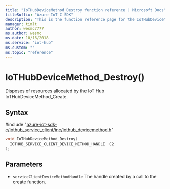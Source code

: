 ```yaml
---                             
title: "IoTHubDeviceMethod_Destroy function reference | Microsoft Docs" 
titleSuffix: "Azure IoT C SDK"            
description: "This is the function reference page for the IoTHubDeviceMethod_Destroy() function in the Azure IoT C SDK. This SDK is used with Azure IoT Hub and Azure IoT Hub Device Provisioning Service"            
manager: timlt                 
author: wesmc7777              
ms.author: wesmc               
ms.date: 10/16/2018                    
ms.service: "iot-hub"             
ms.custom: ""                
ms.topic: "reference"        
---                            
```


# IoTHubDeviceMethod_Destroy()

Disposes of resources allocated by the IoT Hub IoTHubDeviceMethod_Create.

## Syntax

\#include "[azure-iot-sdk-c/iothub_service_client/inc/iothub_devicemethod.h](../iothub-devicemethod-h.md)"  
```C
void IoTHubDeviceMethod_Destroy(
  IOTHUB_SERVICE_CLIENT_DEVICE_METHOD_HANDLE  C2
);
```

## Parameters
* `serviceClientDeviceMethodHandle` The handle created by a call to the create function.

